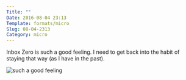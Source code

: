 ```yaml
---
Title: ""
Date: 2016-08-04 23:13
Template: formats/micro
Slug: 08-04-2313
Category: micro
---
```


Inbox Zero is such a good feeling. I need to get back into the habit of staying that way (as I have in the past).

![*such* a good feeling](http://cdn.chriskrycho.com/images/inbox-zero.png "Inbox Zero image from AirMail 3")
